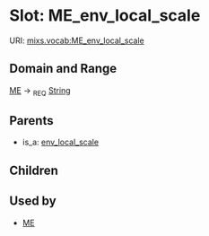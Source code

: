 
# Slot: ME_env_local_scale




URI: [mixs.vocab:ME_env_local_scale](https://w3id.org/mixs/vocab/ME_env_local_scale)


## Domain and Range

[ME](ME.md) ->  <sub>REQ</sub> [String](types/String.md)

## Parents

 *  is_a: [env_local_scale](env_local_scale.md)

## Children


## Used by

 * [ME](ME.md)
